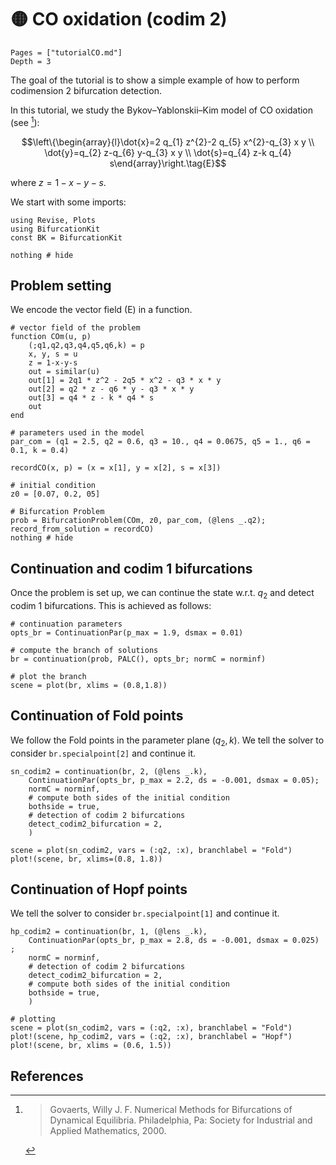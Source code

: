 # 🟡 CO oxidation (codim 2)

```@contents
Pages = ["tutorialCO.md"]
Depth = 3
```
The goal of the tutorial is to show a simple example of how to perform codimension 2 bifurcation detection.

In this tutorial, we study the Bykov–Yablonskii–Kim
model of CO oxidation (see [^Govaerts]):

$$\left\{\begin{array}{l}\dot{x}=2 q_{1} z^{2}-2 q_{5} x^{2}-q_{3} x y \\ \dot{y}=q_{2} z-q_{6} y-q_{3} x y \\ \dot{s}=q_{4} z-k q_{4} s\end{array}\right.\tag{E}$$

where $z=1-x-y-s$.

We start with some imports:

```@example TUTCO
using Revise, Plots
using BifurcationKit
const BK = BifurcationKit

nothing # hide
```

## Problem setting

We encode the vector field (E) in a function.

```@example TUTCO
# vector field of the problem
function COm(u, p)
	(;q1,q2,q3,q4,q5,q6,k) = p
	x, y, s = u
	z = 1-x-y-s
	out = similar(u)
	out[1] = 2q1 * z^2 - 2q5 * x^2 - q3 * x * y
	out[2] = q2 * z - q6 * y - q3 * x * y
	out[3] = q4 * z - k * q4 * s
	out
end

# parameters used in the model
par_com = (q1 = 2.5, q2 = 0.6, q3 = 10., q4 = 0.0675, q5 = 1., q6 = 0.1, k = 0.4)

recordCO(x, p) = (x = x[1], y = x[2], s = x[3])

# initial condition
z0 = [0.07, 0.2, 05]

# Bifurcation Problem
prob = BifurcationProblem(COm, z0, par_com, (@lens _.q2); record_from_solution = recordCO)
nothing # hide
```

## Continuation and codim 1 bifurcations

Once the problem is set up, we can continue the state w.r.t. $q_2$ and detect codim 1 bifurcations. This is achieved as follows:

```@example TUTCO
# continuation parameters
opts_br = ContinuationPar(p_max = 1.9, dsmax = 0.01)

# compute the branch of solutions
br = continuation(prob, PALC(), opts_br; normC = norminf)
```

```@example TUTCO
# plot the branch
scene = plot(br, xlims = (0.8,1.8))
```

## Continuation of Fold points

We follow the Fold points in the parameter plane $(q_2, k)$. We tell the solver to consider `br.specialpoint[2]` and continue it.

```@example TUTCO
sn_codim2 = continuation(br, 2, (@lens _.k),
	ContinuationPar(opts_br, p_max = 2.2, ds = -0.001, dsmax = 0.05);
	normC = norminf,
	# compute both sides of the initial condition
	bothside = true,
	# detection of codim 2 bifurcations
	detect_codim2_bifurcation = 2,
	)

scene = plot(sn_codim2, vars = (:q2, :x), branchlabel = "Fold")
plot!(scene, br, xlims=(0.8, 1.8))
```

## Continuation of Hopf points

We tell the solver to consider `br.specialpoint[1]` and continue it.

```@example TUTCO
hp_codim2 = continuation(br, 1, (@lens _.k),
	ContinuationPar(opts_br, p_max = 2.8, ds = -0.001, dsmax = 0.025) ;
	normC = norminf,
	# detection of codim 2 bifurcations
	detect_codim2_bifurcation = 2,
	# compute both sides of the initial condition
	bothside = true,
	)

# plotting
scene = plot(sn_codim2, vars = (:q2, :x), branchlabel = "Fold")
plot!(scene, hp_codim2, vars = (:q2, :x), branchlabel = "Hopf")
plot!(scene, br, xlims = (0.6, 1.5))
```


## References

[^Govaerts]:> Govaerts, Willy J. F. Numerical Methods for Bifurcations of Dynamical Equilibria. Philadelphia, Pa: Society for Industrial and Applied Mathematics, 2000.

